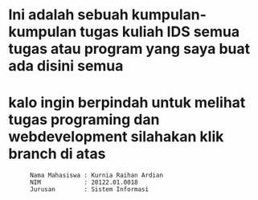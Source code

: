 # Ini adalah sebuah kumpulan-kumpulan tugas kuliah IDS semua tugas atau program yang saya buat ada disini semua
# kalo ingin berpindah untuk melihat tugas programing dan webdevelopment silahakan klik branch di atas

          Nama Mahasiswa : Kurnia Raihan Ardian
          NIM            : 20122.01.0018
          Jurusan        : Sistem Informasi
          
